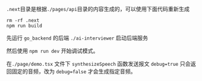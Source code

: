 `.next`目录是根据`./pages/api`目录的内容生成的，可以使用下面代码重新生成

```
rm -rf .next
npm run build
```

先运行 `go_backend` 的后端 `./ai-interviewer` 启动后端服务

然后使用 `npm run dev` 开始调试模式。

在`./page/demo.tsx` 文件下 `synthesizeSpeech` 函数发送报文 `debug=true` 只会返回固定的音频，改为 `debug=false` 才会生成指定音频。
